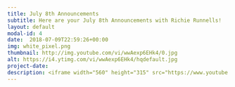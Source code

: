 ```yaml
---
title: July 8th Announcements
subtitle: Here are your July 8th Announcements with Richie Runnells!
layout: default
modal-id: 4 
date:  2018-07-09T22:59:26+00:00
img: white_pixel.png
thumbnail: http://img.youtube.com/vi/wwAexp6EHk4/0.jpg
alt: https://i4.ytimg.com/vi/wwAexp6EHk4/hqdefault.jpg
project-date: 
description: <iframe width="560" height="315" src="https://www.youtube.com/embed/wwAexp6EHk4" frameborder="0" allowfullscreen></iframe> 
---
```

